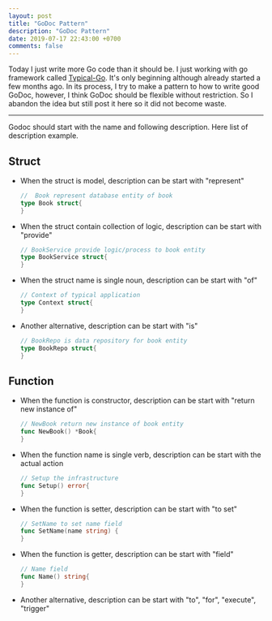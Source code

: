 ```yaml
---
layout: post
title: "GoDoc Pattern"
description: "GoDoc Pattern"
date: 2019-07-17 22:43:00 +0700
comments: false
---
```


Today I just write more Go code than it should be. I just working with go framework called [Typical-Go](https://typical-go.github.io/). It's only beginning although already started a few months ago. In its process, I try to make a pattern to how to write good GoDoc, however, I think GoDoc should be flexible without restriction. So I abandon the idea but still post it here so it did not become waste. 

--- 

Godoc should start with the name and following description. Here list of description example. 

## Struct

- When the struct is model, description can be start with "represent"
    ```go
    //  Book represent database entity of book
    type Book struct{
    }
    ```
- When the struct contain collection of logic, description can be start with "provide"
    ```go
    // BookService provide logic/process to book entity
    type BookService struct{
    }
    ```
- When the struct name is single noun, description can be start with "of"
    ```go
    // Context of typical application
    type Context struct{
    }
    ```
- Another alternative, description can be start with "is"
    ```go
    // BookRepo is data repository for book entity
    type BookRepo struct{
    }
    ```

## Function

- When the function is constructor, description can be start with "return new instance of"
    ```go
    // NewBook return new instance of book entity
    func NewBook() *Book{
    }
    ```
- When the function name is single verb, description can be start with the actual action
    ```go
    // Setup the infrastructure
    func Setup() error{
    }
    ```
- When the function is setter, description can be start with "to set"
    ```go
    // SetName to set name field
    func SetName(name string) {
    }
    ```
- When the function is getter, description can be start with "field"
    ```go
    // Name field
    func Name() string{
    }
    ```
- Another alternative, description can be start with "to", "for", "execute", "trigger"